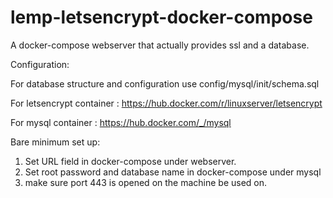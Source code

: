 # lemp-letsencrypt-docker-compose
A docker-compose webserver that actually provides ssl and a database.

Configuration:

For database structure and configuration use config/mysql/init/schema.sql

For letsencrypt container : https://hub.docker.com/r/linuxserver/letsencrypt

For mysql container : https://hub.docker.com/_/mysql

Bare minimum set up:

1. Set URL field in docker-compose under webserver.
2. Set root password and database name in docker-compose under mysql
3. make sure port 443 is opened on the machine be used on.
